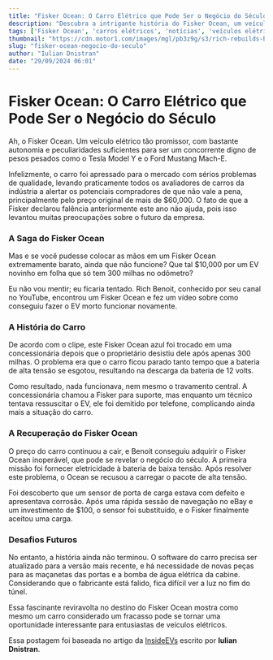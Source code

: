 ```yaml
---
title: "Fisker Ocean: O Carro Elétrico que Pode Ser o Negócio do Século"
description: "Descubra a intrigante história do Fisker Ocean, um veículo elétrico que passou por uma reviravolta e agora pode ser adquirido por um preço acessível. Conheça os desafios enfrentados e a recuperação desse carro promissor."
tags: ['Fisker Ocean', 'carros elétricos', 'notícias', 'veículos elétricos', 'recuperação']
thumbnail: "https://cdn.motor1.com/images/mgl/pb3z9g/s3/rich-rebuilds-bought-a-bricked-fisker-ocean-for-10-000.jpg"
slug: "fisker-ocean-negocio-do-seculo"
author: "Iulian Dnistran"
date: "29/09/2024 06:01"
---
```


# Fisker Ocean: O Carro Elétrico que Pode Ser o Negócio do Século

Ah, o Fisker Ocean. Um veículo elétrico tão promissor, com bastante autonomia e peculiaridades suficientes para ser um concorrente digno de pesos pesados como o Tesla Model Y e o Ford Mustang Mach-E.

Infelizmente, o carro foi apressado para o mercado com sérios problemas de qualidade, levando praticamente todos os avaliadores de carros da indústria a alertar os potenciais compradores de que não vale a pena, principalmente pelo preço original de mais de $60,000. O fato de que a Fisker declarou falência anteriormente este ano não ajuda, pois isso levantou muitas preocupações sobre o futuro da empresa.

### A Saga do Fisker Ocean

Mas e se você pudesse colocar as mãos em um Fisker Ocean extremamente barato, ainda que não funcione? Que tal $10,000 por um EV novinho em folha que só tem 300 milhas no odômetro?

Eu não vou mentir; eu ficaria tentado. Rich Benoit, conhecido por seu canal no YouTube, encontrou um Fisker Ocean e fez um vídeo sobre como conseguiu fazer o EV morto funcionar novamente.

### A História do Carro

De acordo com o clipe, este Fisker Ocean azul foi trocado em uma concessionária depois que o proprietário desistiu dele após apenas 300 milhas. O problema era que o carro ficou parado tanto tempo que a bateria de alta tensão se esgotou, resultando na descarga da bateria de 12 volts.

Como resultado, nada funcionava, nem mesmo o travamento central. A concessionária chamou a Fisker para suporte, mas enquanto um técnico tentava ressuscitar o EV, ele foi demitido por telefone, complicando ainda mais a situação do carro.

### A Recuperação do Fisker Ocean

O preço do carro continuou a cair, e Benoit conseguiu adquirir o Fisker Ocean inoperável, que pode se revelar o negócio do século. A primeira missão foi fornecer eletricidade à bateria de baixa tensão. Após resolver este problema, o Ocean se recusou a carregar o pacote de alta tensão.

Foi descoberto que um sensor de porta de carga estava com defeito e apresentava corrosão. Após uma rápida sessão de navegação no eBay e um investimento de $100, o sensor foi substituído, e o Fisker finalmente aceitou uma carga.  

### Desafios Futuros

No entanto, a história ainda não terminou. O software do carro precisa ser atualizado para a versão mais recente, e há necessidade de novas peças para as maçanetas das portas e a bomba de água elétrica da cabine. Considerando que o fabricante está falido, fica difícil ver a luz no fim do túnel.

Essa fascinante reviravolta no destino do Fisker Ocean mostra como mesmo um carro considerado um fracasso pode se tornar uma oportunidade interessante para entusiastas de veículos elétricos.

Essa postagem foi baseada no artigo da [InsideEVs](https://insideevs.com/news/735348/fisker-ocean-cheap-repair-charge-port/) escrito por **Iulian Dnistran**.